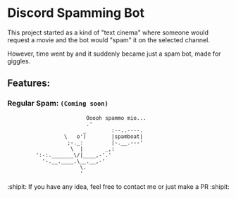 # Discord Spamming Bot

This project started as a kind of "text cinema" where someone would request a movie and the bot would "spam" it on the selected channel.

However, time went by and it suddenly became just a spam bot, made for giggles.


## Features:

###  Regular Spam: `(Coming soon)`




                             Ooooh spammo mio...
                             .'
                            _        :--..----.
                      \   o')        |spamboat|
                       ;-._:         |-.__.---'
                        \  |       _,: 
             ':-:._______\/|____,-'.'            
               '-.__.____.\__.__,-'         
                           \.       
                           '      


  :shipit: If you have any idea, feel free to contact me or just make a PR :shipit:
